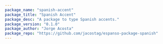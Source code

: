 ```yaml
---
package_name: "spanish-accent"
package_title: "Spanish Accent"
package_desc: "A package to type Spanish accents."
package_version: "0.1.0"
package_author: "Jorge Acosta"
package_repo: "https://github.com/jacostag/espanso-package-spanish"
---
```

